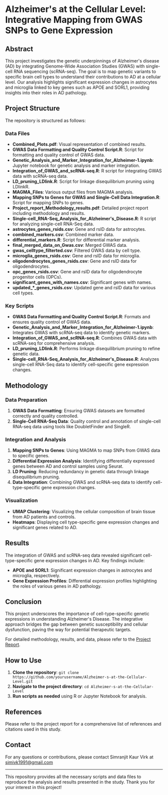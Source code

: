# Alzheimer's at the Cellular Level: Integrative Mapping from GWAS SNPs to Gene Expression

## Abstract
This project investigates the genetic underpinnings of Alzheimer's disease (AD) by integrating Genome-Wide Association Studies (GWAS) with single-cell RNA sequencing (scRNA-seq). The goal is to map genetic variants to specific brain cell types to understand their contributions to AD at a cellular level. Our analysis highlights significant expression changes in astrocytes and microglia linked to key genes such as APOE and SORL1, providing insights into their roles in AD pathology.

## Project Structure
The repository is structured as follows:

### Data Files
- **Combined_Plots.pdf**: Visual representation of combined results.
- **GWAS Data Formatting and Quality Control Script.R**: Script for formatting and quality control of GWAS data.
- **Genetic_Analysis_and_Marker_Integration_for_Alzheimer-1.ipynb**: Jupyter notebook for genetic analysis and marker integration.
- **Integration_of_GWAS_and_scRNA-seq.R**: R script for integrating GWAS data with scRNA-seq data.
- **LD_pruning_LDlink.R**: Script for linkage disequilibrium pruning using LDlinkR.
- **MAGMA_Files**: Various output files from MAGMA analysis.
- **Mapping SNPs to Genes for GWAS and Single-Cell Data Integration.R**: Script for mapping SNPs to genes.
- **Project_report_Methodology_results.pdf**: Detailed project report including methodology and results.
- **Single-cell_RNA-Seq_Analysis_for_Alzheimer's_Disease.R**: R script for analyzing single-cell RNA-Seq data.
- **astrocytes_genes_rsids.csv**: Gene and rsID data for astrocytes.
- **combined_markers.csv**: Combined marker data.
- **differential_markers.R**: Script for differential marker analysis.
- **final_merged_data_on_Gwas.csv**: Merged GWAS data.
- **gwas_celltype_filterted.csv**: Filtered GWAS data by cell type.
- **microglia_genes_rsids.csv**: Gene and rsID data for microglia.
- **oligodendrocytes_genes_rsids.csv**: Gene and rsID data for oligodendrocytes.
- **opc_genes_rsids.csv**: Gene and rsID data for oligodendrocyte progenitor cells (OPCs).
- **significant_genes_with_names.csv**: Significant genes with names.
- **updated_*_genes_rsids.csv**: Updated gene and rsID data for various cell types.

### Key Scripts
- **GWAS Data Formatting and Quality Control Script.R**: Formats and ensures quality control of GWAS data.
- **Genetic_Analysis_and_Marker_Integration_for_Alzheimer-1.ipynb**: Integrates GWAS with scRNA-seq data to identify genetic markers.
- **Integration_of_GWAS_and_scRNA-seq.R**: Combines GWAS data with scRNA-seq for comprehensive analysis.
- **LD_pruning_LDlink.R**: Performs linkage disequilibrium pruning to refine genetic data.
- **Single-cell_RNA-Seq_Analysis_for_Alzheimer's_Disease.R**: Analyzes single-cell RNA-Seq data to identify cell-specific gene expression changes.

## Methodology
### Data Preparation
1. **GWAS Data Formatting**: Ensuring GWAS datasets are formatted correctly and quality controlled.
2. **Single-Cell RNA-Seq Data**: Quality control and annotation of single-cell RNA-seq data using tools like DoubletFinder and SingleR.

### Integration and Analysis
1. **Mapping SNPs to Genes**: Using MAGMA to map SNPs from GWAS data to specific genes.
2. **Differential Expression Analysis**: Identifying differentially expressed genes between AD and control samples using Seurat.
3. **LD Pruning**: Reducing redundancy in genetic data through linkage disequilibrium pruning.
4. **Data Integration**: Combining GWAS and scRNA-seq data to identify cell-type-specific gene expression changes.

### Visualization
- **UMAP Clustering**: Visualizing the cellular composition of brain tissue from AD patients and controls.
- **Heatmaps**: Displaying cell type-specific gene expression changes and significant genes related to AD.

## Results
The integration of GWAS and scRNA-seq data revealed significant cell-type-specific gene expression changes in AD. Key findings include:
- **APOE and SORL1**: Significant expression changes in astrocytes and microglia, respectively.
- **Gene Expression Profiles**: Differential expression profiles highlighting the roles of various genes in AD pathology.

## Conclusion
This project underscores the importance of cell-type-specific genetic expressions in understanding Alzheimer's Disease. The integrative approach bridges the gap between genetic susceptibility and cellular dysfunction, paving the way for potential therapeutic targets.

For detailed methodology, results, and data, please refer to the [Project Report](./Project_report_Methodology_results.pdf).

## How to Use
1. **Clone the repository**: `git clone https://github.com/yourusername/Alzheimer-s-at-the-Cellular-Level.git`
2. **Navigate to the project directory**: `cd Alzheimer-s-at-the-Cellular-Level`
3. **Run scripts as needed** using R or Jupyter Notebook for analysis.

## References
Please refer to the project report for a comprehensive list of references and citations used in this study.

## Contact
For any questions or contributions, please contact Simranjit Kaur Virk at simivk1991@gmail.com

---

This repository provides all the necessary scripts and data files to reproduce the analysis and results presented in the study. Thank you for your interest in this project!
